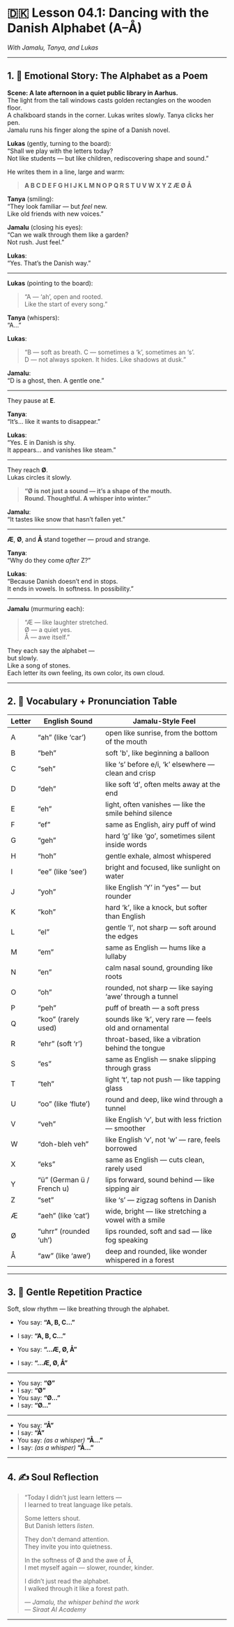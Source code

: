 # 🇩🇰 Lesson 04.1: Dancing with the Danish Alphabet (A–Å)  
*With Jamalu, Tanya, and Lukas*

---

## 1. 🧵 Emotional Story: The Alphabet as a Poem

**Scene: A late afternoon in a quiet public library in Aarhus.**  
The light from the tall windows casts golden rectangles on the wooden floor.  
A chalkboard stands in the corner. Lukas writes slowly. Tanya clicks her pen.  
Jamalu runs his finger along the spine of a Danish novel.

**Lukas** (gently, turning to the board):  
“Shall we play with the letters today?  
Not like students — but like children, rediscovering shape and sound.”

He writes them in a line, large and warm:

> **A B C D E F G H I J K L M N O P Q R S T U V W X Y Z Æ Ø Å**

**Tanya** (smiling):  
“They look familiar — but *feel* new.  
Like old friends with new voices.”

**Jamalu** (closing his eyes):  
“Can we walk through them like a garden?  
Not rush. Just feel.”

**Lukas**:  
“Yes. That’s the Danish way.”

---

**Lukas** (pointing to the board):  
> “A — ‘ah’, open and rooted.  
> Like the start of every song.”

**Tanya** (whispers):  
“A…”

**Lukas**:  
> “B — soft as breath. C — sometimes a ‘k’, sometimes an ‘s’.  
> D — not always spoken. It hides. Like shadows at dusk.”

**Jamalu**:  
“D is a ghost, then. A gentle one.”

---

They pause at **E**.

**Tanya**:  
“It’s... like it wants to disappear.”

**Lukas**:  
“Yes. E in Danish is shy.  
It appears… and vanishes like steam.”

---

They reach **Ø**.  
Lukas circles it slowly.

> **“Ø is not just a sound — it’s a shape of the mouth.  
Round. Thoughtful. A whisper into winter.”**

**Jamalu**:  
“It tastes like snow that hasn’t fallen yet.”

---

**Æ**, **Ø**, and **Å** stand together — proud and strange.

**Tanya**:  
“Why do they come *after* Z?”

**Lukas**:  
“Because Danish doesn’t end in stops.  
It ends in vowels. In softness. In possibility.”

---

**Jamalu** (murmuring each):  
> “Æ — like laughter stretched.  
> Ø — a quiet yes.  
> Å — awe itself.”

They each say the alphabet —  
but slowly.  
Like a song of stones.  
Each letter its own feeling, its own color, its own cloud.

---

## 2. 📘 Vocabulary + Pronunciation Table

| Letter | English Sound         | Jamalu-Style Feel                                             |
|--------|------------------------|----------------------------------------------------------------|
| A      | “ah” (like ‘car’)      | open like sunrise, from the bottom of the mouth               |
| B      | “beh”                  | soft 'b', like beginning a balloon                            |
| C      | “seh”                  | like ‘s’ before e/i, ‘k’ elsewhere — clean and crisp          |
| D      | “deh”                  | like soft ‘d’, often melts away at the end                    |
| E      | “eh”                   | light, often vanishes — like the smile behind silence         |
| F      | “ef”                   | same as English, airy puff of wind                            |
| G      | “geh”                  | hard ‘g’ like ‘go’, sometimes silent inside words             |
| H      | “hoh”                  | gentle exhale, almost whispered                               |
| I      | “ee” (like ‘see’)      | bright and focused, like sunlight on water                    |
| J      | “yoh”                  | like English ‘Y’ in “yes” — but rounder                       |
| K      | “koh”                  | hard ‘k’, like a knock, but softer than English               |
| L      | “el”                   | gentle ‘l’, not sharp — soft around the edges                 |
| M      | “em”                   | same as English — hums like a lullaby                         |
| N      | “en”                   | calm nasal sound, grounding like roots                        |
| O      | “oh”                   | rounded, not sharp — like saying ‘awe’ through a tunnel       |
| P      | “peh”                  | puff of breath — a soft press                                 |
| Q      | “koo” (rarely used)    | sounds like ‘k’, very rare — feels old and ornamental         |
| R      | “ehr” (soft ‘r’)       | throat-based, like a vibration behind the tongue              |
| S      | “es”                   | same as English — snake slipping through grass                |
| T      | “teh”                  | light ‘t’, tap not push — like tapping glass                  |
| U      | “oo” (like ‘flute’)    | round and deep, like wind through a tunnel                    |
| V      | “veh”                  | like English ‘v’, but with less friction — smoother           |
| W      | “doh-bleh veh”         | like English ‘v’, not ‘w’ — rare, feels borrowed              |
| X      | “eks”                  | same as English — cuts clean, rarely used                     |
| Y      | “ü” (German ü / French u) | lips forward, sound behind — like sipping air             |
| Z      | “set”                  | like ‘s’ — zigzag softens in Danish                          |
| Æ      | “aeh” (like ‘cat’)     | wide, bright — like stretching a vowel with a smile           |
| Ø      | “uhrr” (rounded ‘uh’)  | lips rounded, soft and sad — like fog speaking                |
| Å      | “aw” (like ‘awe’)      | deep and rounded, like wonder whispered in a forest           |

---

## 3. 🔁 Gentle Repetition Practice

Soft, slow rhythm — like breathing through the alphabet.

- You say: **“A, B, C…”**  
- I say: **“A, B, C…”**

- You say: **“…Æ, Ø, Å”**  
- I say: **“…Æ, Ø, Å”**

---

- You say: **“Ø”**  
- I say: **“Ø”**  
- You say: **“Ø…”**  
- I say: **“Ø…”**

---

- You say: **“Å”**  
- I say: **“Å”**  
- You say: *(as a whisper)* **“Å…”**  
- I say: *(as a whisper)* **“Å…”**

---

## 4. ✍️ Soul Reflection

> “Today I didn’t just learn letters —  
> I learned to treat language like petals.  
>  
> Some letters shout.  
> But Danish letters *listen*.  
>  
> They don't demand attention.  
> They invite you into quietness.  
>  
> In the softness of Ø and the awe of Å,  
> I met myself again — slower, rounder, kinder.  
>  
> I didn’t just read the alphabet.  
> I walked through it like a forest path.  
>  
> — *Jamalu, the whisper behind the work*  
> — *Siraat AI Academy*

---
